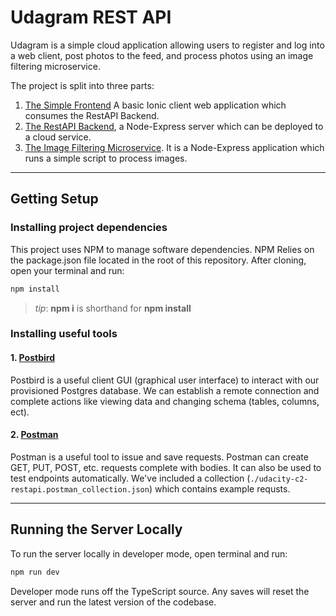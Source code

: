 # Udagram REST API

Udagram is a simple cloud application allowing users to register and log into a web client, post photos to the feed, and process photos using an image filtering microservice.

The project is split into three parts:

1. [The Simple Frontend](https://github.com/R-K-1/udockube/tree/master/udockube-c2-frontend)
   A basic Ionic client web application which consumes the RestAPI Backend.
2. [The RestAPI Backend](https://github.com/R-K-1/udockube/tree/master/udockube-c2-restapi), a Node-Express server which can be deployed to a cloud service.
3. [The Image Filtering Microservice](https://github.com/R-K-1/udockube/tree/master/image-filter-starter-code). It is a Node-Express application which runs a simple script to process images.

---

## Getting Setup

### Installing project dependencies

This project uses NPM to manage software dependencies. NPM Relies on the package.json file located in the root of this repository. After cloning, open your terminal and run:

```bash
npm install
```

> _tip_: **npm i** is shorthand for **npm install**

### Installing useful tools

#### 1. [Postbird](https://github.com/paxa/postbird)

Postbird is a useful client GUI (graphical user interface) to interact with our provisioned Postgres database. We can establish a remote connection and complete actions like viewing data and changing schema (tables, columns, ect).

#### 2. [Postman](https://www.getpostman.com/downloads/)

Postman is a useful tool to issue and save requests. Postman can create GET, PUT, POST, etc. requests complete with bodies. It can also be used to test endpoints automatically. We've included a collection (`./udacity-c2-restapi.postman_collection.json`) which contains example requsts.

---

## Running the Server Locally

To run the server locally in developer mode, open terminal and run:

```bash
npm run dev
```

Developer mode runs off the TypeScript source. Any saves will reset the server and run the latest version of the codebase.
